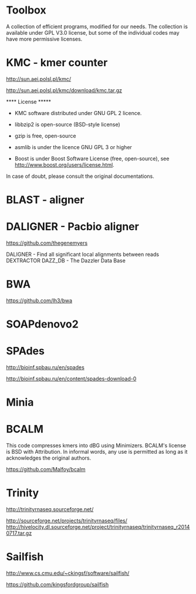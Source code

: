Toolbox
=======

A collection of efficient programs, modified for our needs. The collection is available under GPL V3.0 license, but some
of the individual codes may have more permissive licenses.


KMC - kmer counter
===================
http://sun.aei.polsl.pl/kmc/

http://sun.aei.polsl.pl/kmc/download/kmc.tar.gz

**** License *****
* KMC software distributed under GNU GPL 2 licence.

* libbzip2 is open-source (BSD-style license)

* gzip is free, open-source

* asmlib is under the licence GNU GPL 3 or higher

* Boost is under Boost Software License (free, open-source), see http://www.boost.org/users/license.html.

In case of doubt, please consult the original documentations.


BLAST - aligner
==============



DALIGNER - Pacbio aligner
=======================

https://github.com/thegenemyers

DALIGNER - Find all significant local alignments between reads
DEXTRACTOR 
DAZZ_DB	- The Dazzler Data Base


BWA
===
https://github.com/lh3/bwa



SOAPdenovo2
===========

SPAdes
======

http://bioinf.spbau.ru/en/spades

http://bioinf.spbau.ru/en/content/spades-download-0



Minia
=====



BCALM
=====

This code compresses kmers into dBG using Minimizers. BCALM's license is BSD with Attribution. 
In informal words, any use is permitted as long as it acknowledges the original authors.

https://github.com/Malfoy/bcalm


Trinity
=======

http://trinityrnaseq.sourceforge.net/

http://sourceforge.net/projects/trinityrnaseq/files/
http://hivelocity.dl.sourceforge.net/project/trinityrnaseq/trinityrnaseq_r20140717.tar.gz


Sailfish
========

http://www.cs.cmu.edu/~ckingsf/software/sailfish/

https://github.com/kingsfordgroup/sailfish


